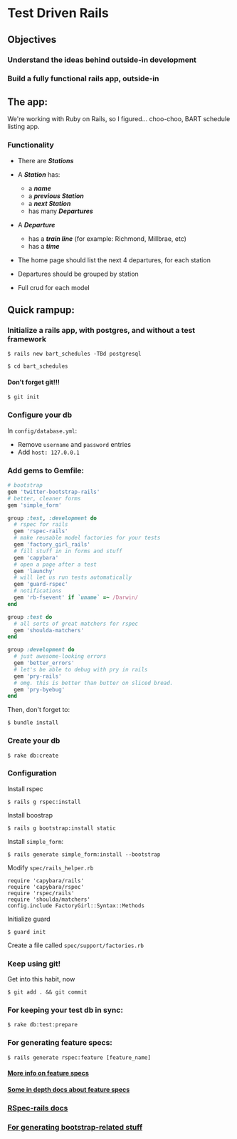 # Test Driven Rails

## Objectives

### Understand the ideas behind outside-in development
### Build a fully functional rails app, outside-in

## The app:

We're working with Ruby on Rails, so I figured... choo-choo, BART schedule listing app. 

### Functionality

* There are ***Stations***
* A ***Station*** has:
	* a ***name***
	* a ***previous Station***
	* a ***next Station***
	* has many ***Departures***
* A ***Departure***
	* has a ***train line*** (for example: Richmond, Millbrae, etc)
	* has a ***time***

* The home page should list the next 4 departures, for each station
* Departures should be grouped by station
* Full crud for each model

## Quick rampup:

### Initialize a rails app, with postgres, and without a test framework
```
$ rails new bart_schedules -TBd postgresql
```

```
$ cd bart_schedules
```

#### Don't forget git!!!

```
$ git init
```

### Configure your db

In `config/database.yml`:

* Remove `username` and `password` entries
* Add `host: 127.0.0.1`

### Add gems to Gemfile:

```ruby
# bootstrap
gem 'twitter-bootstrap-rails'
# better, cleaner forms
gem 'simple_form'

group :test, :development do
  # rspec for rails
  gem 'rspec-rails'
  # make reusable model factories for your tests
  gem 'factory_girl_rails'
  # fill stuff in in forms and stuff
  gem 'capybara'
  # open a page after a test
  gem 'launchy'
  # will let us run tests automatically
  gem 'guard-rspec'
  # notifications
  gem 'rb-fsevent' if `uname` =~ /Darwin/
end

group :test do
  # all sorts of great matchers for rspec
  gem 'shoulda-matchers'
end

group :development do
  # just awesome-looking errors
  gem 'better_errors'
  # let's be able to debug with pry in rails
  gem 'pry-rails'
  # omg. this is better than butter on sliced bread.
  gem 'pry-byebug'
end
```

Then, don't forget to:

```
$ bundle install
```

### Create your db

```
$ rake db:create
```

### Configuration

Install rspec
```
$ rails g rspec:install
```

Install boostrap
```
$ rails g bootstrap:install static
```

Install `simple_form`:
```
$ rails generate simple_form:install --bootstrap
```

Modify `spec/rails_helper.rb`
```
require 'capybara/rails'
require 'capybara/rspec'
require 'rspec/rails'
require 'shoulda/matchers'
config.include FactoryGirl::Syntax::Methods
```

Initialize guard
```
$ guard init
```

Create a file called `spec/support/factories.rb`

### Keep using git!

Get into this habit, now

```
$ git add . && git commit
```

### For keeping your test db in sync:

```
$ rake db:test:prepare
```

### For generating feature specs:

```
$ rails generate rspec:feature [feature_name]
```

#### [More info on feature specs](https://www.relishapp.com/rspec/rspec-rails/v/3-1/docs/feature-specs/feature-spec)

#### [Some in depth docs about feature specs](http://www.rubydoc.info/github/jnicklas/capybara/master#Using_Capybara_with_RSpec)

### [RSpec-rails docs](https://www.relishapp.com/rspec/rspec-rails/v/3-1/docs/)

### [For generating bootstrap-related stuff](https://github.com/seyhunak/twitter-bootstrap-rails#generating-layouts-and-views)